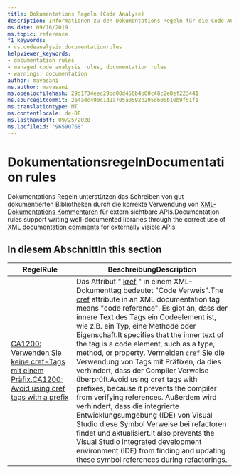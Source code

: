 ```yaml
---
title: Dokumentations Regeln (Code Analyse)
description: Informationen zu den Dokumentations Regeln für die Code Analyse Regel
ms.date: 09/16/2019
ms.topic: reference
f1_keywords:
- vs.codeanalysis.documentationrules
helpviewer_keywords:
- documentation rules
- managed code analysis rules, documentation rules
- warnings, documentation
author: mavasani
ms.author: mavasani
ms.openlocfilehash: 29d1734eec29bd00d456b4b00c48c2e8ef223441
ms.sourcegitcommit: 2e4adc490c1d2a705a0592b295d606b10b9f51f1
ms.translationtype: MT
ms.contentlocale: de-DE
ms.lasthandoff: 09/25/2020
ms.locfileid: "96590768"
---
```

# <a name="documentation-rules"></a><span data-ttu-id="8ba5b-103">Dokumentationsregeln</span><span class="sxs-lookup"><span data-stu-id="8ba5b-103">Documentation rules</span></span>

<span data-ttu-id="8ba5b-104">Dokumentations Regeln unterstützen das Schreiben von gut dokumentierten Bibliotheken durch die korrekte Verwendung von [XML-Dokumentations Kommentaren](../../../csharp/codedoc.md) für extern sichtbare APIs.</span><span class="sxs-lookup"><span data-stu-id="8ba5b-104">Documentation rules support writing well-documented libraries through the correct use of [XML documentation comments](../../../csharp/codedoc.md) for externally visible APIs.</span></span>

## <a name="in-this-section"></a><span data-ttu-id="8ba5b-105">In diesem Abschnitt</span><span class="sxs-lookup"><span data-stu-id="8ba5b-105">In this section</span></span>

| <span data-ttu-id="8ba5b-106">Regel</span><span class="sxs-lookup"><span data-stu-id="8ba5b-106">Rule</span></span> | <span data-ttu-id="8ba5b-107">Beschreibung</span><span class="sxs-lookup"><span data-stu-id="8ba5b-107">Description</span></span> |
| - | - |
| [<span data-ttu-id="8ba5b-108">CA1200: Verwenden Sie keine cref-Tags mit einem Präfix.</span><span class="sxs-lookup"><span data-stu-id="8ba5b-108">CA1200: Avoid using cref tags with a prefix</span></span>](ca1200.md) | <span data-ttu-id="8ba5b-109">Das Attribut " [kref](../../../csharp/programming-guide/xmldoc/cref-attribute.md) " in einem XML-Dokumenttag bedeutet "Code Verweis".</span><span class="sxs-lookup"><span data-stu-id="8ba5b-109">The [cref](../../../csharp/programming-guide/xmldoc/cref-attribute.md) attribute in an XML documentation tag means "code reference".</span></span> <span data-ttu-id="8ba5b-110">Es gibt an, dass der innere Text des Tags ein Codeelement ist, wie z.B. ein Typ, eine Methode oder Eigenschaft.</span><span class="sxs-lookup"><span data-stu-id="8ba5b-110">It specifies that the inner text of the tag is a code element, such as a type, method, or property.</span></span> <span data-ttu-id="8ba5b-111">Vermeiden `cref` Sie die Verwendung von Tags mit Präfixen, da dies verhindert, dass der Compiler Verweise überprüft.</span><span class="sxs-lookup"><span data-stu-id="8ba5b-111">Avoid using `cref` tags with prefixes, because it prevents the compiler from verifying references.</span></span> <span data-ttu-id="8ba5b-112">Außerdem wird verhindert, dass die integrierte Entwicklungsumgebung (IDE) von Visual Studio diese Symbol Verweise bei refactoren findet und aktualisiert.</span><span class="sxs-lookup"><span data-stu-id="8ba5b-112">It also prevents the Visual Studio integrated development environment (IDE) from finding and updating these symbol references during refactorings.</span></span> |
